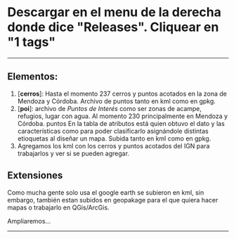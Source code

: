 # Descargar en el menu de la derecha donde dice "Releases". Cliquear en "1 tags"

___
## Elementos:
1. [**cerros**]: Hasta el momento 237 cerros y puntos acotados en la zona de Mendoza y Córdoba. Archivo de puntos tanto en kml como en gpkg. 
2. [**poi**]: archivo de _Puntos de Interés_ como ser zonas de acampe, refugios, lugar con agua. Al momento 230 principalmente en Mendoza y Córdoba. puntos En la tabla de atributos está quien obtuvo el dato y las características como para poder clasificarlo asignándole distintas etioquetas al diseñar un mapa. Subida tanto en kml como en gpkg.
3. Agregamos los kml con los cerros y puntos acotados del IGN para trabajarlos y ver si se pueden agregar.

## Extensiones
Como mucha gente solo usa el google earth se subieron en kml, sin embargo, también estan subidos en geopakage para el que quiera hacer mapas o trabajarlo en QGis/ArcGis.

Ampliaremos...
___

